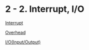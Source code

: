 # 2 - 2. Interrupt, I/O

[Interrupt](Interrupt,IO/Interrupt.md)

[Overhead](Interrupt,IO/Overhead.md)

[I/O(Input/Output)](Interrupt,IO/IO(Input_Output).md)